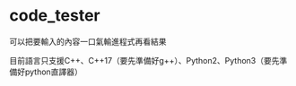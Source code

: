 # code_tester

可以把要輸入的內容一口氣輸進程式再看結果<p>
目前語言只支援C++、C++17（要先準備好g++）、Python2、Python3（要先準備好python直譯器）<p>
